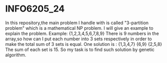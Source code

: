 # INFO6205_24

In this repository,the main problem I handle with is called "3-partition problem" which is a mathematical NP problem.
I will give an example to explain the problem.
Example: {1,2,3,4,5,6,7,8,9}
There is 9 numbers in the array,so how can I put each number into 3 sets respectively in order to make the total
sum of 3 sets is equal.
One solution is : {1,3,4,7}  {6,9}  {2,5,8}   The sum of each set is 15.
So my task is to find such solution by genetic algorithm.
